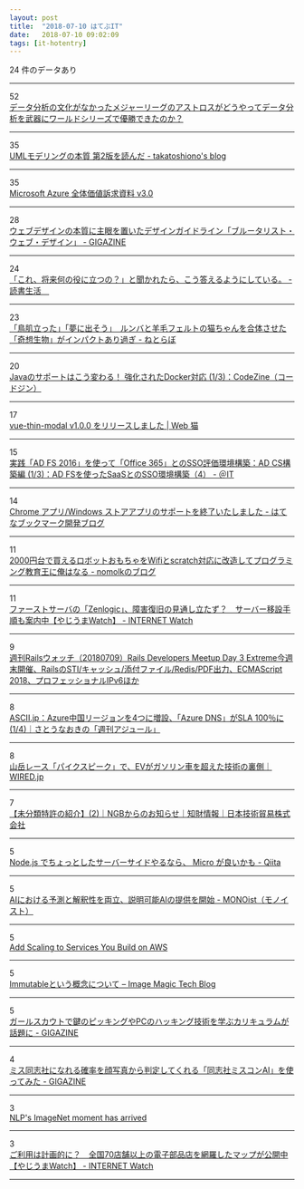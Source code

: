 ```yaml
---
layout: post
title:  "2018-07-10 はてぶIT"
date:   2018-07-10 09:02:09
tags: [it-hotentry]
---
```

24 件のデータあり

<hr><div class="row">
<div class="col-1"><span class="badge badge-pill badge-success h2">52</span></div>
<div class="col-11"><a href='https://qiita.com/KanNishida/items/66a5969ec404f253b3e5' target='_blank'>データ分析の文化がなかったメジャーリーグのアストロスがどうやってデータ分析を武器にワールドシリーズで優勝できたのか？</a></div>
</div>
<hr>
<div class="row">
<div class="col-1"><span class="badge badge-pill badge-success h2">35</span></div>
<div class="col-11"><a href='http://takatoshiono.hatenablog.com/entry/2018/07/10/005148' target='_blank'>UMLモデリングの本質 第2版を読んだ - takatoshiono's blog</a></div>
</div>
<hr>
<div class="row">
<div class="col-1"><span class="badge badge-pill badge-success h2">35</span></div>
<div class="col-11"><a href='https://qiita.com/dokums/items/4bb1a08e2c1d15ba1941' target='_blank'>Microsoft Azure 全体価値訴求資料 v3.0</a></div>
</div>
<hr>
<div class="row">
<div class="col-1"><span class="badge badge-pill badge-success h2">28</span></div>
<div class="col-11"><a href='https://gigazine.net/news/20180710-brutalist-web-design/' target='_blank'>ウェブデザインの本質に主眼を置いたデザインガイドライン「ブルータリスト・ウェブ・デザイン」 - GIGAZINE</a></div>
</div>
<hr>
<div class="row">
<div class="col-1"><span class="badge badge-pill badge-success h2">24</span></div>
<div class="col-11"><a href='http://www.yama-mikasa.com/entry/2018/07/09/%E3%80%8C%E3%81%93%E3%82%8C%E3%80%81%E5%B0%86%E6%9D%A5%E4%BD%95%E3%81%AE%E5%BD%B9%E3%81%AB%E7%AB%8B%E3%81%A4%E3%81%AE%EF%BC%9F%E3%80%8D%E3%81%A8%E8%81%9E%E3%81%8B%E3%82%8C%E3%81%9F%E3%82%89%E3%80%81' target='_blank'>「これ、将来何の役に立つの？」と聞かれたら、こう答えるようにしている。 - 読書生活　</a></div>
</div>
<hr>
<div class="row">
<div class="col-1"><span class="badge badge-pill badge-success h2">23</span></div>
<div class="col-11"><a href='http://nlab.itmedia.co.jp/nl/articles/1807/09/news112.html' target='_blank'>「鳥肌立った」「夢に出そう」　ルンバと羊毛フェルトの猫ちゃんを合体させた「奇想生物」がインパクトあり過ぎ - ねとらぼ</a></div>
</div>
<hr>
<div class="row">
<div class="col-1"><span class="badge badge-pill badge-success h2">20</span></div>
<div class="col-11"><a href='https://codezine.jp/article/detail/10939' target='_blank'>Javaのサポートはこう変わる！ 強化されたDocker対応 (1/3)：CodeZine（コードジン）</a></div>
</div>
<hr>
<div class="row">
<div class="col-1"><span class="badge badge-pill badge-success h2">17</span></div>
<div class="col-11"><a href='https://katashin.info/2018/07/09/231' target='_blank'>vue-thin-modal v1.0.0 をリリースしました | Web 猫</a></div>
</div>
<hr>
<div class="row">
<div class="col-1"><span class="badge badge-pill badge-success h2">15</span></div>
<div class="col-11"><a href='http://www.atmarkit.co.jp/ait/articles/1807/02/news002.html' target='_blank'>実践「AD FS 2016」を使って「Office 365」とのSSO評価環境構築：AD CS構築編 (1/3)：AD FSを使ったSaaSとのSSO環境構築（4） - ＠IT</a></div>
</div>
<hr>
<div class="row">
<div class="col-1"><span class="badge badge-pill badge-success h2">14</span></div>
<div class="col-11"><a href='http://bookmark.hatenastaff.com/entry/2018/07/09/181604' target='_blank'>Chrome アプリ/Windows ストアアプリのサポートを終了いたしました - はてなブックマーク開発ブログ</a></div>
</div>
<hr>
<div class="row">
<div class="col-1"><span class="badge badge-pill badge-success h2">11</span></div>
<div class="col-11"><a href='http://nomolk.hatenablog.com/entry/2018/07/09/223000' target='_blank'>2000円台で買えるロボットおもちゃをWifiとscratch対応に改造してプログラミング教育王に俺はなる - nomolkのブログ</a></div>
</div>
<hr>
<div class="row">
<div class="col-1"><span class="badge badge-pill badge-success h2">11</span></div>
<div class="col-11"><a href='https://internet.watch.impress.co.jp/docs/yajiuma/1131945.html' target='_blank'>ファーストサーバの「Zenlogic」、障害復旧の見通し立たず？　サーバー移設手順も案内中【やじうまWatch】 - INTERNET Watch</a></div>
</div>
<hr>
<div class="row">
<div class="col-1"><span class="badge badge-pill badge-success h2">9</span></div>
<div class="col-11"><a href='https://techracho.bpsinc.jp/hachi8833/2018_07_09/59171' target='_blank'>週刊Railsウォッチ（20180709）Rails Developers Meetup Day 3 Extreme今週末開催、RailsのSTI/キャッシュ/添付ファイル/Redis/PDF出力、ECMAScript 2018、プロフェッショナルIPv6ほか</a></div>
</div>
<hr>
<div class="row">
<div class="col-1"><span class="badge badge-pill badge-success h2">8</span></div>
<div class="col-11"><a href='http://ascii.jp/elem/000/001/706/1706530/' target='_blank'>ASCII.jp：Azure中国リージョンを4つに増設、「Azure DNS」がSLA 100％に (1/4)｜さとうなおきの「週刊アジュール」</a></div>
</div>
<hr>
<div class="row">
<div class="col-1"><span class="badge badge-pill badge-success h2">8</span></div>
<div class="col-11"><a href='https://wired.jp/2018/07/09/engineering-of-vw-pikes-peak/' target='_blank'>山岳レース「パイクスピーク」で、EVがガソリン車を超えた技術の裏側｜WIRED.jp</a></div>
</div>
<hr>
<div class="row">
<div class="col-1"><span class="badge badge-pill badge-success h2">7</span></div>
<div class="col-11"><a href='http://www.ngb.co.jp/ip_articles/detail/424.html' target='_blank'>【未分類特許の紹介】(2)｜NGBからのお知らせ｜知財情報｜日本技術貿易株式会社</a></div>
</div>
<hr>
<div class="row">
<div class="col-1"><span class="badge badge-pill badge-success h2">5</span></div>
<div class="col-11"><a href='https://qiita.com/acro5piano/items/d421e2d41ee15e20e1de' target='_blank'>Node.js でちょっとしたサーバーサイドやるなら、 Micro が良いかも - Qiita</a></div>
</div>
<hr>
<div class="row">
<div class="col-1"><span class="badge badge-pill badge-success h2">5</span></div>
<div class="col-11"><a href='http://monoist.atmarkit.co.jp/mn/articles/1807/09/news029.html' target='_blank'>AIにおける予測と解釈性を両立、説明可能AIの提供を開始 - MONOist（モノイスト）</a></div>
</div>
<hr>
<div class="row">
<div class="col-1"><span class="badge badge-pill badge-success h2">5</span></div>
<div class="col-11"><a href='https://aws.amazon.com/about-aws/whats-new/2018/07/add-scaling-to-services-you-build-on-aws/' target='_blank'>Add Scaling to Services You Build on AWS</a></div>
</div>
<hr>
<div class="row">
<div class="col-1"><span class="badge badge-pill badge-success h2">5</span></div>
<div class="col-11"><a href='http://techblog.imagemagic.jp/2018/07/09/immutable%E3%81%A8%E3%81%84%E3%81%86%E6%A6%82%E5%BF%B5%E3%81%AB%E3%81%A4%E3%81%84%E3%81%A6/' target='_blank'>Immutableという概念について – Image Magic Tech Blog</a></div>
</div>
<hr>
<div class="row">
<div class="col-1"><span class="badge badge-pill badge-success h2">5</span></div>
<div class="col-11"><a href='https://gigazine.net/news/20180710-girl-scout-learn-hacking/' target='_blank'>ガールスカウトで鍵のピッキングやPCのハッキング技術を学ぶカリキュラムが話題に - GIGAZINE</a></div>
</div>
<hr>
<div class="row">
<div class="col-1"><span class="badge badge-pill badge-success h2">4</span></div>
<div class="col-11"><a href='https://gigazine.net/news/20180709-miss-ai-doshisha/' target='_blank'>ミス同志社になれる確率を顔写真から判定してくれる「同志社ミスコンAI」を使ってみた - GIGAZINE</a></div>
</div>
<hr>
<div class="row">
<div class="col-1"><span class="badge badge-pill badge-success h2">3</span></div>
<div class="col-11"><a href='https://thegradient.pub/nlp-imagenet/' target='_blank'>NLP's ImageNet moment has arrived</a></div>
</div>
<hr>
<div class="row">
<div class="col-1"><span class="badge badge-pill badge-success h2">3</span></div>
<div class="col-11"><a href='https://internet.watch.impress.co.jp/docs/yajiuma/1131946.html' target='_blank'>ご利用は計画的に？　全国70店舗以上の電子部品店を網羅したマップが公開中【やじうまWatch】 - INTERNET Watch</a></div>
</div>
<hr>
